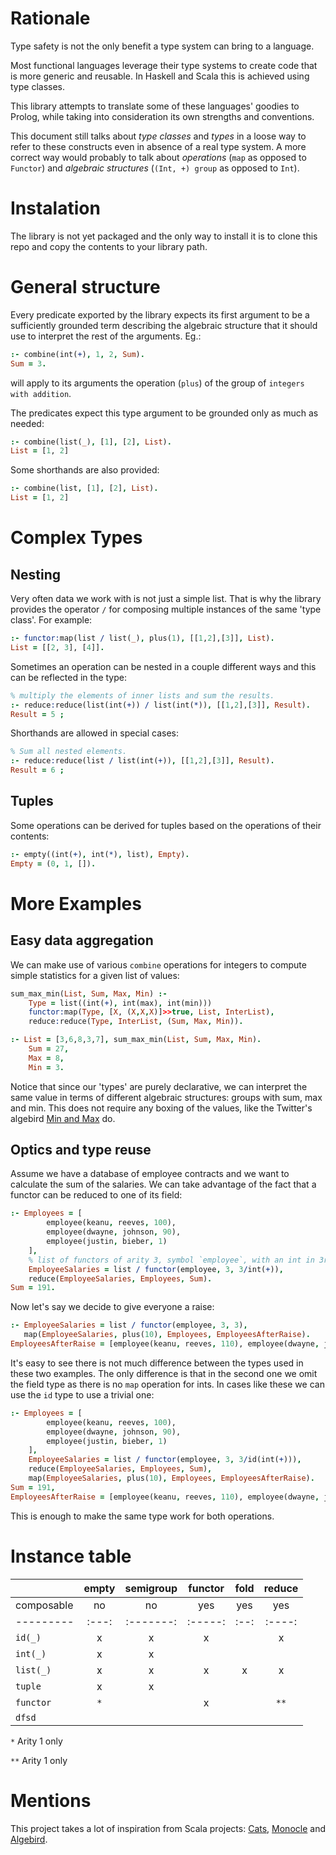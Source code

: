 # Rationale

Type safety is not the only benefit a type system can bring to a language.

Most functional languages leverage their type systems to create code that is more
generic and reusable. In Haskell and Scala this is achieved using type classes.

This library attempts to translate some of these languages' goodies to Prolog,
while taking into consideration its own strengths and conventions.

This document still talks about _type classes_ and _types_ in a loose way
to refer to these constructs even in absence of a real type system.
A more correct way would probably to talk about
_operations_ (`map` as opposed to `Functor`)
and _algebraic structures_ (`(Int, +) group` as opposed to `Int`).

# Instalation

The library is not yet packaged and the only way to install it is to
clone this repo and copy the contents to your library path.

# General structure

Every predicate exported by the library expects its first argument to be
a sufficiently grounded term describing the algebraic structure that it
should use to interpret the rest of the arguments. Eg.:

```prolog
:- combine(int(+), 1, 2, Sum).
Sum = 3.
```

will apply to its arguments the operation (`plus`) of the group of `integers with addition`.

The predicates expect this type argument to be grounded only as much as needed:

```prolog
:- combine(list(_), [1], [2], List).
List = [1, 2]
```

Some shorthands are also provided:

```prolog
:- combine(list, [1], [2], List).
List = [1, 2]
```

# Complex Types

## Nesting

Very often data we work with is not just a simple list. That is why the library provides
the operator `/` for composing multiple instances of the same 'type class'. For example:

```prolog
:- functor:map(list / list(_), plus(1), [[1,2],[3]], List).
List = [[2, 3], [4]].
```

Sometimes an operation can be nested in a couple different ways and this can be reflected
in the type:

```prolog
% multiply the elements of inner lists and sum the results.
:- reduce:reduce(list(int(+)) / list(int(*)), [[1,2],[3]], Result).
Result = 5 ;
```

Shorthands are allowed in special cases:

```prolog
% Sum all nested elements.
:- reduce:reduce(list / list(int(+)), [[1,2],[3]], Result).
Result = 6 ;
```

## Tuples

Some operations can be derived for tuples based on the operations of their contents:

```prolog
:- empty((int(+), int(*), list), Empty).
Empty = (0, 1, []).
```

# More Examples

## Easy data aggregation

We can make use of various `combine` operations for integers to compute simple
statistics for a given list of values:
```prolog
sum_max_min(List, Sum, Max, Min) :-
    Type = list((int(+), int(max), int(min)))
    functor:map(Type, [X, (X,X,X)]>>true, List, InterList),
    reduce:reduce(Type, InterList, (Sum, Max, Min)).

:- List = [3,6,8,3,7], sum_max_min(List, Sum, Max, Min).
    Sum = 27,
    Max = 8,
    Min = 3.
```
Notice that since our 'types' are purely declarative, we can interpret the same value in terms
of different algebraic structures: groups with sum, max and min. This does not require any
boxing of the values, like the Twitter's algebird
[Min and Max](https://twitter.github.io/algebird/datatypes/min_and_max.html) do.

## Optics and type reuse

Assume we have a database of employee contracts and we want to calculate
the sum of the salaries.
We can take advantage of the fact that a functor can be reduced to one of its field:

```prolog
:- Employees = [
        employee(keanu, reeves, 100),
        employee(dwayne, johnson, 90),
        employee(justin, bieber, 1)
    ],
    % list of functors of arity 3, symbol `employee`, with an int in 3rd position
    EmployeeSalaries = list / functor(employee, 3, 3/int(+)),
    reduce(EmployeeSalaries, Employees, Sum).
Sum = 191.
```

Now let's say we decide to give everyone a raise:

```prolog
:- EmployeeSalaries = list / functor(employee, 3, 3),
   map(EmployeeSalaries, plus(10), Employees, EmployeesAfterRaise).
EmployeesAfterRaise = [employee(keanu, reeves, 110), employee(dwayne, johnson, 100), employee(justin, bieber, 11)]
```

It's easy to see there is not much difference between the types used in these two examples.
The only difference is that in the second one we omit the field type as there is no
`map` operation for ints. In cases like these we can use the `id` type to use a trivial one:

```prolog
:- Employees = [
        employee(keanu, reeves, 100),
        employee(dwayne, johnson, 90),
        employee(justin, bieber, 1)
    ],
    EmployeeSalaries = list / functor(employee, 3, 3/id(int(+))),
    reduce(EmployeeSalaries, Employees, Sum),
    map(EmployeeSalaries, plus(10), Employees, EmployeesAfterRaise).
Sum = 191,
EmployeesAfterRaise = [employee(keanu, reeves, 110), employee(dwayne, johnson, 100), employee(justin, bieber, 11)]
```

This is enough to make the same type work for both operations.

# Instance table

|            | empty | semigroup | functor | fold | reduce |
| ---------- | :---: | :-------: | :-----: | :--: | :----: |
| composable |  no   |    no     |   yes   | yes  |  yes   |
| ---------  | :---: | :-------: | :-----: | :--: | :----: |
| `id(_)`    |   x   |     x     |    x    |      |   x    |
| `int(_)`   |   x   |     x     |         |      |        |
| `list(_)`  |   x   |     x     |    x    |  x   |   x    |
| `tuple`    |   x   |     x     |         |      |        |
| `functor`  |  `*`  |           |    x    |      |  `**`  |
| `dfsd`     |       |           |         |      |        |

`*` Arity 1 only

`**` Arity 1 only

# Mentions

This project takes a lot of inspiration from Scala projects:
[Cats](https://github.com/typelevel/cats),
[Monocle](https://github.com/julien-truffaut/Monocle) and
[Algebird](https://github.com/twitter/algebird).
